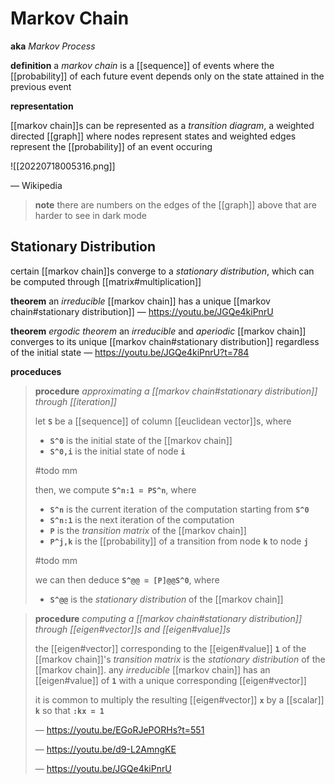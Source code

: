 # Markov Chain

**aka** _Markov Process_

**definition** a _markov chain_ is a [[sequence]] of events where the [[probability]] of each future event depends only on the state attained in the previous event

**representation**

[[markov chain]]s can be represented as a _transition diagram_, a weighted directed [[graph]] where nodes represent states and weighted edges represent the [[probability]] of an event occuring

![[20220718005316.png]]

&mdash; Wikipedia

> **note** there are numbers on the edges of the [[graph]] above that are harder to see in dark mode

## Stationary Distribution

certain [[markov chain]]s converge to a _stationary distribution_, which can be computed through [[matrix#multiplication]]

**theorem** an _irreducible_ [[markov chain]] has a unique [[markov chain#stationary distribution]] &mdash; <https://youtu.be/JGQe4kiPnrU>

**theorem** _ergodic theorem_ an _irreducible_ and _aperiodic_ [[markov chain]] converges to its unique [[markov chain#stationary distribution]] regardless of the initial state &mdash; <https://youtu.be/JGQe4kiPnrU?t=784>

**proceduces**

> **procedure** _approximating a [[markov chain#stationary distribution]] through [[iteration]]_
>
> let **`S`** be a [[sequence]] of column [[euclidean vector]]s, where
>
> - **`S^0`** is the initial state of the [[markov chain]]
> - **`S^0,i`** is the initial state of node **`i`**
>
> #todo mm
>
> then, we compute **`S^n:1 = PS^n`**, where
>
> - **`S^n`** is the current iteration of the computation starting from **`S^0`**
> - **`S^n:1`** is the next iteration of the computation
> - **`P`** is the _transition matrix_ of the [[markov chain]]
> - **`P^j,k`** is the [[probability]] of a transition from node **`k`** to node **`j`**
>
> #todo mm
>
> we can then deduce **`S^@@ = [P]@@S^0`**, where
>
> - **`S^@@`** is the _stationary distribution_ of the [[markov chain]]

> **procedure** _computing a [[markov chain#stationary distribution]] through [[eigen#vector]]s and [[eigen#value]]s_
>
> the [[eigen#vector]] corresponding to the [[eigen#value]] **`1`** of the [[markov chain]]'s _transition matrix_ is the _stationary distribution_ of the [[markov chain]]. any _irreducible_ [[markov chain]] has an [[eigen#value]] of **`1`** with a unique corresponding [[eigen#vector]]
>
> it is common to multiply the resulting [[eigen#vector]] **`x`** by a [[scalar]] **`k`** so that **`:kx = 1`**
>
> &mdash; <https://youtu.be/EGoRJePORHs?t=551>
>
> &mdash; <https://youtu.be/d9-L2AmngKE>
>
> &mdash; <https://youtu.be/JGQe4kiPnrU>
